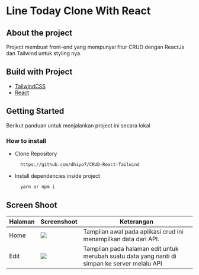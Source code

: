 # Line Today Clone With React

## About the project

Project membuat front-end yang mempunyai fitur CRUD dengan ReactJs dan Tailwind untuk styling nya.

## Build with Project

- [TailwindCSS](https://tailwindcss.com/)
- [React](https://reactjs.org/)

## Getting Started

Berikut panduan untuk menjalankan project ini secara lokal

### How to install

- Clone Repository
  
  ```sh
    https://github.com/dhiyo7/CRUD-React-Tailwind
  ```

- Install dependencies inside project
  
  ```sh
    yarn or npm i
  ```

## Screen Shoot

| Halaman | Screenshoot                                                                                                       | Keterangan                                                  |
| ------- | ----------------------------------------------------------------------------------------------------------------- | ----------------------------------------------------------- |
| Home    | ![](https://res.cloudinary.com/devloops7/image/upload/v1616572329/yyy/smartmockups_kmn5eo2u_j5flmy.png) | Tampilan awal pada aplikasi crud ini menampilkan data dari API. |
| Edit  | ![](https://res.cloudinary.com/devloops7/image/upload/v1616572409/yyy/smartmockups_kmn5exxa_fcl5sb.png) | Tampilan pada halaman edit untuk merubah suatu data yang nanti di simpan ke server melalu API                               |


